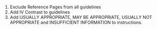 1. Exclude Reference Pages from all guidelines
2. Add IV Contrast to guidelines
3. Add USUALLY APPROPRIATE, MAY BE APPROPRIATE, USUALLY NOT APPROPRIATE and INSUFFICIENT INFORMATION to instructions.